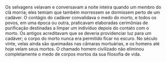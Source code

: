 ﻿Os selvagens velavam e conversavam a noite inteira quando um membro do clã morria; eles temiam que também morressem se dormissem perto de um cadáver. O contágio do cadáver convalidava o medo do morto, e todos os povos, em uma época ou outra, praticavam elaboradas cerimônias de purificação destinadas a limpar um indivíduo depois do contato com o morto. Os antigos acreditavam que se deveria providenciar luz para um cadáver; o corpo do morto nunca era permitido ficar no escuro. No século vinte, velas ainda são queimadas nas câmaras mortuárias, e os homens até hoje velam seus mortos. O chamado homem civilizado não eliminou completamente o medo de corpos mortos da sua filosofia de vida.